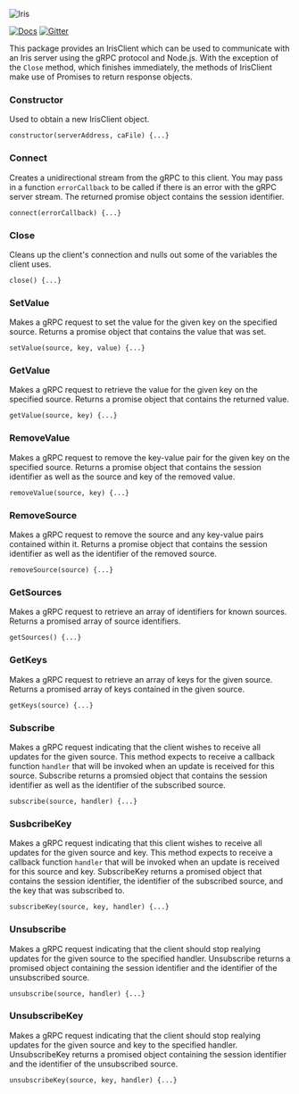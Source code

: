 ![Iris](https://dl.dropboxusercontent.com/s/07xoqwa2wsq622j/fg-github-iris.png?dl=0 "Iris logo")

[![Docs](https://dl.dropboxusercontent.com/s/a1ebd9j8kkqzzk9/github-button-iris.png?dl=0 "Iris API Docs")](https://docs.forestgiant.com/iris/api/?toggle=node)
[![Gitter](https://dl.dropboxusercontent.com/s/j38ui4m1vwhb7qq/github-button-chat.png "Iris on Gitter")](https://gitter.im/forestgiant/Lobby)

This package provides an IrisClient which can be used to communicate with an Iris server using the gRPC protocol and Node.js.  With the exception of the `Close` method, which finishes immediately, the methods of IrisClient make use of Promises to return response objects.

### Constructor
Used to obtain a new IrisClient object.
```
constructor(serverAddress, caFile) {...}
```

### Connect
Creates a unidirectional stream from the gRPC to this client.  You may pass in a function `errorCallback` to be called if there is an error with the gRPC server stream.  The returned promise object contains the session identifier.
```
connect(errorCallback) {...}
```


### Close
Cleans up the client's connection and nulls out some of the variables the client uses.
```
close() {...}
```

### SetValue
Makes a gRPC request to set the value for the given key on the specified source.  Returns a promise object that contains the value that was set.
```
setValue(source, key, value) {...}
```

### GetValue
Makes a gRPC request to retrieve the value for the given key on the specified source.  Returns a promise object that contains the returned value.
```
getValue(source, key) {...}
```

### RemoveValue 
Makes a gRPC request to remove the key-value pair for the given key on the specified source.  Returns a promise object that contains the session identifier as well as the source and key of the removed value.  
```
removeValue(source, key) {...}
```

### RemoveSource
Makes a gRPC request to remove the source and any key-value pairs contained within it.  Returns a promise object that contains the session identifier as well as the identifier of the removed source.
```
removeSource(source) {...}
```

### GetSources
Makes a gRPC request to retrieve an array of identifiers for known sources.  Returns a promised array of source identifiers.
```
getSources() {...}
```

### GetKeys
Makes a gRPC request to retrieve an array of keys for the given source.  Returns a promised array of keys contained in the given source.
```
getKeys(source) {...}
```

### Subscribe
Makes a gRPC request indicating that the client wishes to receive all updates for the given source.  This method expects to receive a callback function `handler` that will be invoked when an update is received for this source.  Subscribe returns a promsied object that contains the session identifier as well as the identifier of the subscribed source.
```
subscribe(source, handler) {...}
```

### SusbcribeKey
Makes a gRPC request indicating that this client wishes to receive all updates for the given source and key.  This method expects to receive a callback function `handler` that will be invoked when an update is received for this source and key.  SubscribeKey returns a promised object that contains the session identifier, the identifier of the subscribed source, and the key that was subscribed to.     
```
subscribeKey(source, key, handler) {...}
```

### Unsubscribe
Makes a gRPC request indicating that the client should stop realying updates for the given source to the specified handler.  Unsubscribe returns a promised object containing the session identifier and the identifier of the unsubscribed source.    
```
unsubscribe(source, handler) {...}
```

### UnsubscribeKey
Makes a gRPC request indicating that the client should stop realying updates for the given source and key to the specified handler.  UnsubscribeKey returns a promised object containing the session identifier and the identifier of the unsubscribed source.       
```
unsubscribeKey(source, key, handler) {...}
```
